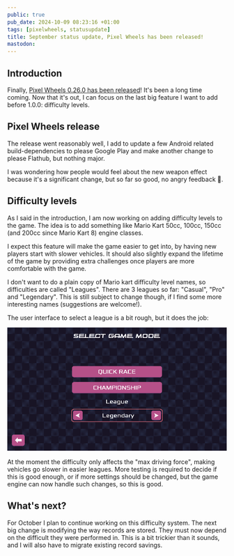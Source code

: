 ```yaml
---
public: true
pub_date: 2024-10-09 08:23:16 +01:00
tags: [pixelwheels, statusupdate]
title: September status update, Pixel Wheels has been released!
mastodon:
---
```


## Introduction

Finally, [Pixel Wheels 0.26.0 has been released](../pixelwheels-0-26-0)! It's been a long time coming. Now that it's out, I can focus on the last big feature I want to add before 1.0.0: difficulty levels.

<!-- break -->

## Pixel Wheels release

The release went reasonably well, I add to update a few Android related build-dependencies to please Google Play and make another change to please Flathub, but nothing major.

I was wondering how people would feel about the new weapon effect because it's a significant change, but so far so good, no angry feedback 🤞.

## Difficulty levels

As I said in the introduction, I am now working on adding difficulty levels to the game. The idea is to add something like Mario Kart 50cc, 100cc, 150cc (and 200cc since Mario Kart 8) engine classes.

I expect this feature will make the game easier to get into, by having new players start with slower vehicles. It should also slightly expand the lifetime of the game by providing extra challenges once players are more comfortable with the game.

I don't want to do a plain copy of Mario kart difficulty level names, so difficulties are called "Leagues". There are 3 leagues so far: "Casual", "Pro" and "Legendary". This is still subject to change though, if I find some more interesting names (suggestions are welcome!).

The user interface to select a league is a bit rough, but it does the job:

![Selecting a league](leagues.png)

At the moment the difficulty only affects the "max driving force", making vehicles go slower in easier leagues. More testing is required to decide if this is good enough, or if more settings should be changed, but the game engine can now handle such changes, so this is good.

## What's next?

For October I plan to continue working on this difficulty system. The next big change is modifying the way records are stored. They must now depend on the difficult they were performed in. This is a bit trickier than it sounds, and I will also have to migrate existing record savings.
